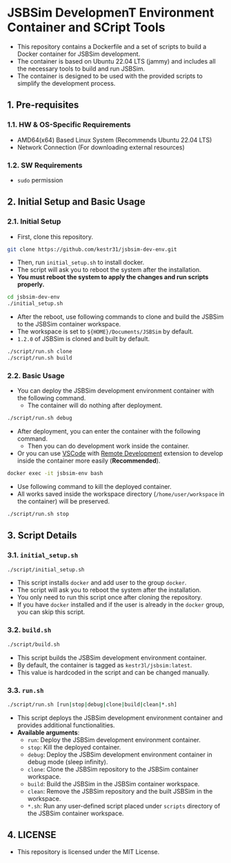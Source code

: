# JSBSim DevelopmenT Environment Container and SCript Tools

- This repository contains a Dockerfile and a set of scripts to build a Docker container for JSBSim development.
- The container is based on Ubuntu 22.04 LTS (jammy) and includes all the necessary tools to build and run JSBSim.
- The container is designed to be used with the provided scripts to simplify the development process.

## 1. Pre-requisites

### 1.1. HW & OS-Specific Requirements

- AMD64(x64) Based Linux System (Recommends Ubuntu 22.04 LTS)
- Network Connection (For downloading external resources)

### 1.2. SW Requirements

- `sudo` permission

## 2. Initial Setup and Basic Usage

### 2.1. Initial Setup

- First, clone this repository.

```bash
git clone https://github.com/kestr31/jsbsim-dev-env.git
```

- Then, run `initial_setup.sh` to install docker.
- The script will ask you to reboot the system after the installation.
- **You must reboot the system to apply the changes and run scripts properly.**

```bash
cd jsbsim-dev-env
./initial_setup.sh
```

- After the reboot, use following commands to clone and build the JSBSim to the JSBSim container workspace.
- The workspace is set to `${HOME}/Documents/JSBSim` by default.
- `1.2.0` of JSBSim is cloned and built by default.

```bash
./script/run.sh clone
./script/run.sh build
```

### 2.2. Basic Usage

- You can deploy the JSBSim development environment container with the following command.
    - The container will do nothing after deployment.

```bash
./script/run.sh debug
```

- After deployment, you can enter the container with the following command.
    - Then you can do development work inside the container.
- Or you can use [VSCode](https://code.visualstudio.com/docs/setup/linux) with [Remote Development](https://marketplace.visualstudio.com/items?itemName=ms-vscode-remote.vscode-remote-extensionpack) extension to develop inside the container more easily (**Recommended**).

```bash
docker exec -it jsbsim-env bash
```

- Use following command to kill the deployed container.
- All works saved inside the workspace directory (`/home/user/workspace` in the container) will be preserved.

```bash
./script/run.sh stop
```

## 3. Script Details

### 3.1. `initial_setup.sh`

```bash
./script/initial_setup.sh
```

- This script installs `docker` and add user to the group `docker`.
- The script will ask you to reboot the system after the installation.
- You only need to run this script once after cloning the repository.
- If you have `docker` installed and if the user is already in the `docker` group, you can skip this script.

### 3.2. `build.sh`

```bash
./script/build.sh
```

- This script builds the JSBSim development environment container.
- By default, the container is tagged as `kestr3l/jsbsim:latest`.
- This value is hardcoded in the script and can be changed manually.

### 3.3. `run.sh`

```bash
./script/run.sh [run|stop|debug|clone|build|clean|*.sh]
```

- This script deploys the JSBSim development environment container and provides additional functionalities.
- **Available arguments**:
    - `run`: Deploy the JSBSim development environment container.
    - `stop`: Kill the deployed container.
    - `debug`: Deploy the JSBSim development environment container in debug mode (sleep infinity).
    - `clone`: Clone the JSBSim repository to the JSBSim container workspace.
    - `build`: Build the JSBSim in the JSBSim container workspace.
    - `clean`: Remove the JSBSim repository and the built JSBSim in the workspace.
    - `*.sh`: Run any user-defined script placed under `scripts` directory of the JSBSim container workspace.

## 4. LICENSE

- This repository is licensed under the MIT License.